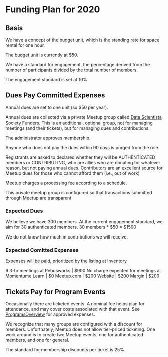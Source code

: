 # Funding Plan for 2020

## Basis
We have a concept of the budget unit, which is the standing rate for space rental for one hour. 

The budget unit is currently at $50.

We have a standard for engagement, the percentage derived from the number of participants divided by the total number of members.

The engagement standard is set at 10%

## Dues Pay Committed Expenses
Annual dues are set to one unit (so $50 per year).

Annual dues are collected via a private Meetup group called [Data Scientista Society Funders](https://www.meetup.com/DataScientistaSocietyFunders/). This is an additional, optional group, not for managing meetings (and their tickets), but for managing dues and contributions.

The administrator approves membership.

Anyone who does not pay the dues within 90 days is purged from the role.

Registrants are asked to declared whether they will be AUTHENTICATED members or CONTRIBUTING, who are allies who are donating for whatever reason, but not paying annual dues. Contributors are an excellent source for Meetup dues for those who cannot afford them (i.e., out of work)

Meetup charges a processing fee according to a schedule. 

This private meetup group is configured so that transactions submitted through Meetup are transparent.

### Expected Dues
We believe we have 300 members. At the current engagement standard, we aim for 30 authenticated members.
30 members * $50 = $1500 

We do not know how much in contributions we will receive.

### Expected Comitted Expenses
Expenses will be paid, prioritized by the listing at [Inventory](Inventory.md)

6 3-hr meetings at Rebusworks | $900 
No charge expected for meetings at Momentume Learn | $0
Meetup.com | $200
Website | $200
Margin | $200

## Tickets Pay for Program Events
Occasionally there are ticketed events. A nominal fee helps plan for attendance, and may cover costs associated with that event. See [ProgramsOverview](../ProgramsHandbook/ProgramsOverview.md) for approved expenses. 

We recognize that many groups are configured with a discount for members. Unfortnately, Meetup does not allow tier-priced ticketing. One work around is to create two Meetup events, one for authenticated members, and one for general. 

The standard for membership discounts per ticket is 25%. 